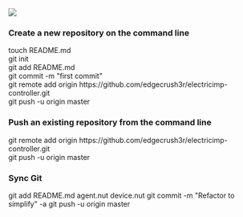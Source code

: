 <img src="https://raw.github.com/edgecrush3r/electricimp-controller/master/screenshot.png" />

<h3>Create a new repository on the command line</h3>
touch README.md
<br/>git init
<br/>git add README.md
<br/>git commit -m "first commit"
<br/>git remote add origin https://github.com/edgecrush3r/electricimp-controller.git
<br/>git push -u origin master


<h3>Push an existing repository from the command line</h3>
git remote add origin https://github.com/edgecrush3r/electricimp-controller.git
<br/>git push -u origin master

<h3>Sync Git</h3>
git add README.md agent.nut device.nut 
git commit -m "Refactor to simplify" -a
git push -u origin master

